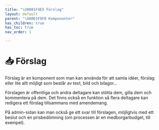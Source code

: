 ```yaml
---
title: "\U0001F4E5 Förslag"
layout: default
parent: "\U0001F9F0 Komponenter"
has_children: true
has_toc: true
nav_order: 1

---
```

# 📥 Förslag

Förslag är en komponent som man kan använda för att samla idéer, förslag eller lite allt möjligt som består av text, bild och bilagor...

Förslagen är offentliga och andra deltagare kan stötta dem, gilla dem och kommentera på dem. Det finns också en funktion så flera deltagare kan redigera ett förslag tillsammans med amendemang.

På admin-sidan kan man också ge ett svar till förslagen, möjligtvis med ett beslut och en prisbedömning (om processen är en medborgarbudget, till exempel).
